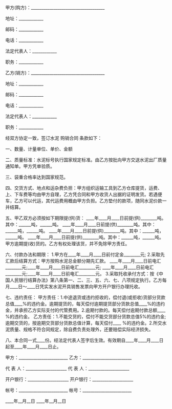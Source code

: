 
 


甲方(购方)：____________________________________


地址：____________


邮码：____________


电话：____________


法定代表人：____________


职务：____________


乙方(销方)：____________________________________


地址：____________


邮码：____________


电话：____________


法定代表人：____________


职务：____________


经双方协定一致，签订水泥
购销合同
条款如下：


一、数量、计量单位、单价、金额


二、质量标准：水泥标号执行国家规定标准。由乙方按批向甲方交送水泥出厂质量通知单。甲方凭单验质。


三、袋重合格率达到国家规范。


四、交货方式、地点和运杂费负担：甲方组织运输工具到乙方仓库提货，运费、上、下车费等均由甲方自理，乙方凭合同和甲方收货人出据的证明发货。若遇便车，乙方可以代运，其代运费用概由甲方负担。乙方垫付的款项，随同水泥价款一并结算。


五、甲乙双方必须按如下期限提(供)货： ____年____月____日前提(供)________吨。其中：______吨，______吨。 ____年____月____日前提(供)________吨。其中：______吨，______吨。 ____年____月____日前提(供)________吨。其中：______吨，______吨。 ____年____月____日前提(供)________吨。其中：______吨，______吨。 甲方逾期提(收)货的。乙方有权处理该货，并不免除甲方责任。


六、付款办法和期限： 1.甲方在____年____月____日前付定金________元; 2.采取先汇款后结算方式：甲方按购水泥总金额分期先汇款。 ____年____月____日前电汇________元;____年____月____日前电汇________元; ____年____月____日前电汇________元;____年____月____日前电汇________元。 3.采取托收承付方式：按《中国人民银行结算办法》第八条第一、二、三、五、六、七、八项规定执行。乙方每月____日～____日凭实发水泥开具销售发票向甲方开户银行办理托收。


七、违约责任： 甲方责任：1.中途退货或违约拒收的，偿付退(或拒收)货部分货款总值____%的违约金。逾期提货的，每天偿付逾期提货部分货款总值____%的违约金，并承担乙方实际支付的代管费用。2.逾期付款的。每天偿付逾期付款总额____ %的违约金。 乙方责任：1.不能交货的，偿付不能交货部分货款总值5%的违约金;逾期交货的，按逾期交货部分货款总值计算，每天偿付____ %的违约金。2.所交水泥质量、规格不符合同规定，除自费负责处理外，还要赔偿实际经济损失。


八、本合同一式____份。经法定代表人签字后生效。有效期自____年____月____日起至____年____月____日止。


甲方：________________________ 乙方：________________________


代 表 人：____________________ 代 表 人：____________________


开户银行：____________________ 开户银行：____________________


帐号：________________________ 帐号：________________________


____年__月__日 ____年__月__日
 


 

 
 
 
 
 
  


  
 

  


  


  
 
 
 
 

